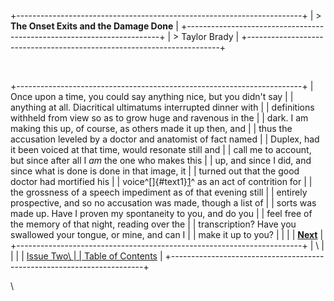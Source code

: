 +-----------------------------------------------------------------------+
| > **The Onset Exits and the Damage Done**                             |
+-----------------------------------------------------------------------+
| > Taylor Brady                                                        |
+-----------------------------------------------------------------------+

 

+-----------------------------------------------------------------------+
| Once upon a time, you could say anything nice, but you didn\'t say    |
| anything at all. Diacritical ultimatums interrupted dinner with       |
| definitions withheld from view so as to grow huge and ravenous in the |
| dark. I am making this up, of course, as others made it up then, and  |
| thus the accusation leveled by a doctor and anatomist of fact named   |
| Duplex, had it been voiced at that time, would resonate still and     |
| call me to account, but since after all I *am* the one who makes this |
| up, and since I did, and since what is done is done in that image, it |
| turned out that the good doctor had mortified his                     |
| voice^[]{#text1}[1](brady_note1.html)^ as an act of contrition for    |
| the grossness of a speech impediment as of that evening still         |
| entirely prospective, and so no accusation was made, though a list of |
| sorts was made up. Have I proven my spontaneity to you, and do you    |
| feel free of the memory of that night, reading over the               |
| transcription? Have you swallowed your tongue, or mine, and can I     |
| make it up to you?                                                    |
|                                                                       |
| [**Next**](brady2.html)                                               |
+-----------------------------------------------------------------------+
| \                                                                     |
|                                                                       |
| [Issue Two\                                                           |
| Table of Contents](../issuetwo_toc.html)                              |
+-----------------------------------------------------------------------+

\

